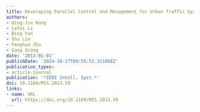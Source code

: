 ```yaml
---
title: Developing Parallel Control and Management for Urban Traffic Systems
authors:
- Qing-Jie Kong
- Lefei Li
- Bing Yan
- Shu Lin
- Fenghua Zhu
- Gang Xiong
date: '2013-01-01'
publishDate: '2024-10-17T09:55:53.311898Z'
publication_types:
- article-journal
publication: '*IEEE Intell. Syst.*'
doi: 10.1109/MIS.2013.59
links:
- name: URL
  url: https://doi.org/10.1109/MIS.2013.59
---
```

